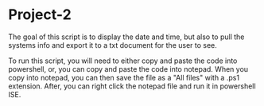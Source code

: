 # Project-2
The goal of this script is to display the date and time, but also to pull the systems info and export it to a txt document for the 
user to see.

To run this script, you will need to either copy and paste the code into powershell, or, you can copy and paste the code into notepad. 
When you copy into notepad, you can then save the file as a "All files" with a .ps1 extension. After, you can right click the notepad file
and run it in powershell ISE.
